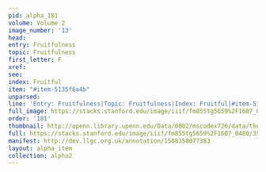 ```yaml
---
pid: alpha_181
volume: Volume 2
image_number: '13'
head: 
entry: Fruitfulness
topic: Fruitfulness
first_letter: F
xref: 
see: 
index: Fruitful
item: "#item-5135f6a4b"
unparsed: 
line: 'Entry: Fruitfulness|Topic: Fruitfulness|Index: Fruitful|#item-5135f6a4b'
full_image: https://stacks.stanford.edu/image/iiif/fm855tg5659%2F1607_0480/full/full/0/default.jpg
order: '181'
thumbnail: http://openn.library.upenn.edu/Data/0002/mscodex726/data/thumb/1607_0480_thumb.jpg
full: https://stacks.stanford.edu/image/iiif/fm855tg5659%2F1607_0480/354,3599,3059,515/full/0/default.jpg
manifest: http://dev.llgc.org.uk/annotation/1508358077383
layout: alpha_item
collection: alpha2
---
```

